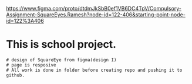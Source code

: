 https://www.figma.com/proto/dtdmJkSbB0ef1VB6DC4TpV/Compulsory-Assignment-SquareEyes.Ramesh?node-id=122-406&starting-point-node-id=122%3A406

# This is school project.

    # design of SquareEye from figma(design I)
    # page is resposive
    # All work is done in folder before creating repo and pushing it to github.
